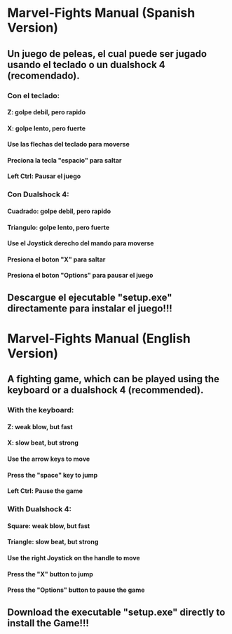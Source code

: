 # Marvel-Fights Manual (Spanish Version)

## Un juego de peleas, el cual puede ser jugado usando el teclado o un dualshock 4 (recomendado).

### Con el teclado:

#### Z: golpe debil, pero rapido
#### X: golpe lento, pero fuerte
#### Use las flechas del teclado para moverse
#### Preciona la tecla "espacio" para saltar
#### Left Ctrl: Pausar el juego

### Con Dualshock 4:

#### Cuadrado: golpe debil, pero rapido
#### Triangulo: golpe lento, pero fuerte
#### Use el Joystick derecho del mando para moverse
#### Presiona el boton "X" para saltar
#### Presiona el boton "Options" para pausar el juego

## Descargue el ejecutable "setup.exe" directamente para instalar el juego!!!

# Marvel-Fights Manual (English Version)

## A fighting game, which can be played using the keyboard or a dualshock 4 (recommended).

### With the keyboard:

#### Z: weak blow, but fast
#### X: slow beat, but strong
#### Use the arrow keys to move
#### Press the "space" key to jump
#### Left Ctrl: Pause the game

### With Dualshock 4:

#### Square: weak blow, but fast
#### Triangle: slow beat, but strong
#### Use the right Joystick on the handle to move
#### Press the "X" button to jump
#### Press the "Options" button to pause the game

## Download the executable "setup.exe" directly to install the Game!!!
